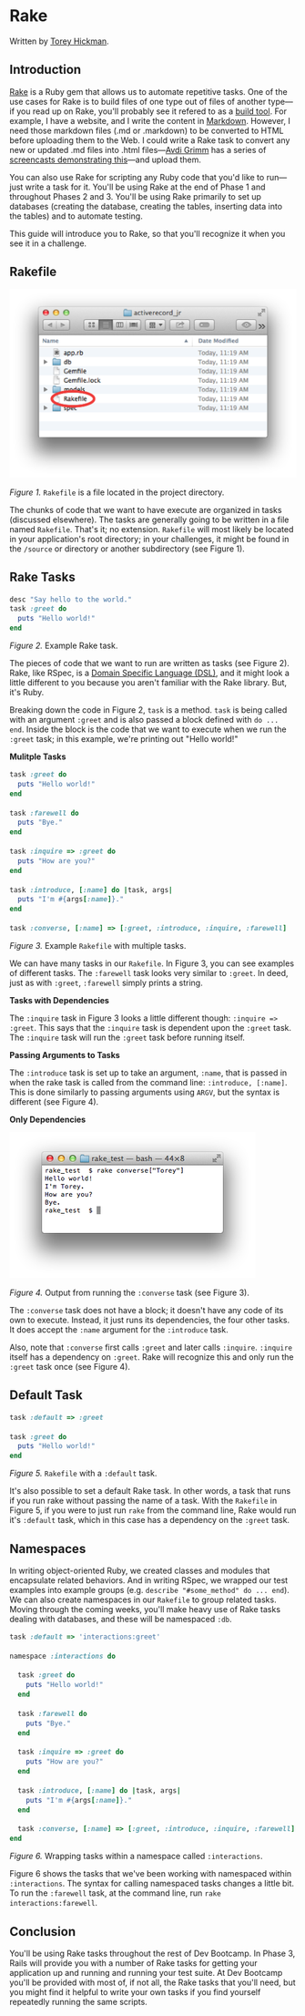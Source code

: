 # Rake
Written by [Torey Hickman](https://github.com/toreyhickman).

## Introduction

[Rake](http://rubygems.org/gems/rake) is a Ruby gem that allows us to automate repetitive tasks.  One of the use cases for Rake is to build files of one type out of files of another type—if you read up on Rake, you'll probably see it refered to as a [build tool](http://en.wikipedia.org/wiki/Build_automation).  For example, I have a website, and I write the content in [Markdown](http://en.wikipedia.org/wiki/Markdown).  However, I need those markdown files (.md or .markdown) to be converted to HTML before uploading them to the Web.  I could write a Rake task to convert any new or updated .md files into .html files—[Avdi Grimm](https://twitter.com/avdi) has a series of [screencasts demonstrating this](https://github.com/ruby/rake#presentations-and-articles-about-rake)—and upload them.

You can also use Rake for scripting any Ruby code that you'd like to run—just write a task for it.  You'll be using Rake at the end of Phase 1 and throughout Phases 2 and 3.  You'll be using Rake primarily to set up databases (creating the database, creating the tables, inserting data into the tables) and to automate testing.

This guide will introduce you to Rake, so that you'll recognize it when you see it in a challenge.

## Rakefile

![Rakefile in directory](rakefile-in-directory.png)

*Figure 1.*  `Rakefile` is a file located in the project directory.

The chunks of code that we want to have execute are organized in tasks (discussed elsewhere).  The tasks are generally going to be written in a file named `Rakefile`.  That's it; no extension.  `Rakefile` will most likely be located in your application's root directory; in your challenges, it might be found in the `/source` or directory or another subdirectory (see Figure 1).

## Rake Tasks

```ruby
desc "Say hello to the world."
task :greet do
  puts "Hello world!"
end
```

*Figure 2.* Example Rake task.

The pieces of code that we want to run are written as tasks (see Figure 2).  Rake, like RSpec, is a [Domain Specific Language (DSL)](http://en.wikipedia.org/wiki/Domain-specific_language), and it might look a little different to you because you aren't familiar with the Rake library.  But, it's Ruby.

Breaking down the code in Figure 2, `task` is a method.  `task` is being called with an argument `:greet` and is also passed a block defined with `do ... end`.  Inside the block is the code that we want to execute when we run the `:greet` task; in this example, we're printing out "Hello world!"

**Mulitple Tasks**

```ruby
task :greet do
  puts "Hello world!"
end

task :farewell do
  puts "Bye."
end

task :inquire => :greet do
  puts "How are you?"
end

task :introduce, [:name] do |task, args|
  puts "I'm #{args[:name]}."
end

task :converse, [:name] => [:greet, :introduce, :inquire, :farewell]
```

*Figure 3.*  Example `Rakefile` with multiple tasks.

We can have many tasks in our `Rakefile`. In Figure 3, you can see examples of different tasks.  The `:farewell` task looks very similar to `:greet`.  In deed, just as with `:greet`, `:farewell` simply prints a string.

**Tasks with Dependencies**

The `:inquire` task in Figure 3 looks a little different though:  `:inquire => :greet`.  This says that the `:inquire` task is dependent upon the `:greet` task.  The `:inquire` task will run the `:greet` task before running itself.

**Passing Arguments to Tasks**

The `:introduce` task is set up to take an argument, `:name`, that is passed in when the rake task is called from the command line:  `:introduce, [:name]`.  This is done similarly to passing arguments using `ARGV`, but the syntax is different (see Figure 4).

**Only Dependencies**

![rake converse task output](rake-converse-output.png)

*Figure 4.* Output from running the `:converse` task (see Figure 3).

The `:converse` task does not have a block; it doesn't have any code of its own to execute.  Instead, it just runs its dependencies, the four other tasks.  It does accept the `:name` argument for the `:introduce` task.

Also, note that `:converse` first calls `:greet` and later calls `:inquire`.  `:inquire` itself has a dependency on `:greet`.  Rake will recognize this and only run the `:greet` task once (see Figure 4).

## Default Task

```ruby
task :default => :greet

task :greet do 
  puts "Hello world!"
end
```

*Figure 5.* `Rakefile` with a `:default` task.

It's also possible to set a default Rake task.  In other words, a task that runs if you run rake without passing the name of a task.  With the `Rakefile` in Figure 5, if you were to just run `rake` from the command line, Rake would run it's `:default` task, which in this case has a dependency on the `:greet` task.

## Namespaces

In writing object-oriented Ruby, we created classes and modules that encapsulate related behaviors.  And in writing RSpec, we wrapped our test examples into example groups (e.g. `describe "#some_method" do ... end`).  We can also create namespaces in our `Rakefile` to group related tasks.  Moving through the coming weeks, you'll make heavy use of Rake tasks dealing with databases, and these will be namespaced `:db`.

```ruby
task :default => 'interactions:greet'

namespace :interactions do

  task :greet do
    puts "Hello world!"
  end

  task :farewell do
    puts "Bye."
  end

  task :inquire => :greet do
    puts "How are you?"
  end

  task :introduce, [:name] do |task, args|
    puts "I'm #{args[:name]}."
  end

  task :converse, [:name] => [:greet, :introduce, :inquire, :farewell]
end
```

*Figure 6.* Wrapping tasks within a namespace called `:interactions`.

Figure 6 shows the tasks that we've been working with namespaced within `:interactions`.  The syntax for calling namespaced tasks changes a little bit.  To run the `:farewell` task, at the command line, run `rake interactions:farewell`.

## Conclusion

You'll be using Rake tasks throughout the rest of Dev Bootcamp.  In Phase 3, Rails will provide you with a number of Rake tasks for getting your application up and running and running your test suite.  At Dev Bootcamp you'll be provided with most of, if not all, the Rake tasks that you'll need, but you might find it helpful to write your own tasks if you find yourself repeatedly running the same scripts.
